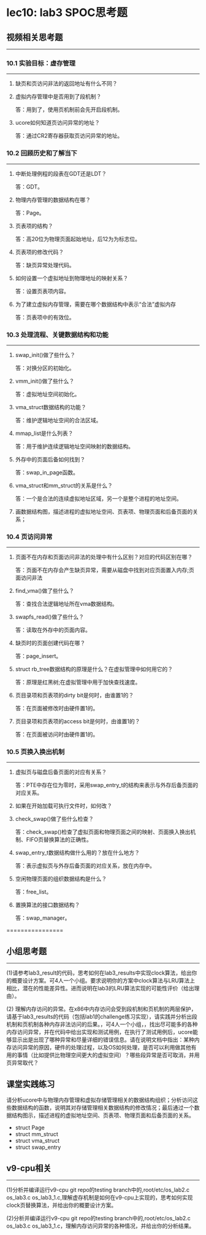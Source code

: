 # lec10: lab3 SPOC思考题

## 视频相关思考题
---
### 10.1 实验目标：虚存管理
---

1. 缺页和页访问非法的返回地址有什么不同？

2. 虚拟内存管理中是否用到了段机制？

   答：用到了，使用页机制前会先开启段机制。

3. ucore如何知道页访问异常的地址？

   答：通过CR2寄存器获取页访问异常的地址。


### 10.2 回顾历史和了解当下
---

1. 中断处理例程的段表在GDT还是LDT？

   答：GDT。

2. 物理内存管理的数据结构在哪？

   答：Page。

3. 页表项的结构？

   答：高20位为物理页面起始地址，后12为为标志位。

4. 页表项的修改代码？

   答：缺页异常处理代码。

5. 如何设置一个虚拟地址到物理地址的映射关系？

   答：设置页表项内容。

6. 为了建立虚拟内存管理，需要在哪个数据结构中表示“合法”虚拟内存

   答：页表项中的有效位。

### 10.3 处理流程、关键数据结构和功能
---

1. swap_init()做了些什么？

   答：对换分区的初始化。

2. vmm_init()做了些什么？

   答：虚拟地址空间初始化。

3. vma_struct数据结构的功能？

   答：维护逻辑地址空间的合法区域。

4. mmap_list是什么列表？

   答：用于维护连续逻辑地址空间映射的数据结构。

5. 外存中的页面后备如何找到？

   答：swap_in_page函数。

6. vma_struct和mm_struct的关系是什么？

   答：一个是合法的连续虚拟地址区域，另一个是整个进程的地址空间。

7. 画数据结构图，描述进程的虚拟地址空间、页表项、物理页面和后备页面的关系；

### 10.4 页访问异常
---

1. 页面不在内存和页面访问非法的处理中有什么区别？对应的代码区别在哪？

   答：页面不在内存会产生缺页异常，需要从磁盘中找到对应页面置入内存;页面访问非法

1. find_vma()做了些什么？

   答：查找合法逻辑地址所在vma数据结构。

1. swapfs_read()做了些什么？

   答：读取在外存中的页面内容。

1. 缺页时的页面创建代码在哪？

   答：page_insert。

1. struct rb_tree数据结构的原理是什么？在虚拟管理中如何用它的？

   答：原理是红黑树;在虚拟管理中用于加快查找速度。

1. 页目录项和页表项的dirty bit是何时，由谁置1的？

   答：在页面被修改时由硬件置1的。

1. 页目录项和页表项的access bit是何时，由谁置1的？

   答：在页面被访问时由硬件置1的。

### 10.5 页换入换出机制
---

1. 虚拟页与磁盘后备页面的对应有关系？

   答：PTE中存在位为零时，采用swap_entry_t的结构来表示与外存后备页面的对应关系。

1. 如果在开始加载可执行文件时，如何改？

1. check_swap()做了些什么检查？

   答：check_swap()检查了虚拟页面和物理页面之间的映射、页面换入换出机制、FIFO页替换算法的正确性。

1. swap_entry_t数据结构做什么用的？放在什么地方？

   答：表示虚拟页与外存后备页面的对应关系，放在内存中。

1. 空闲物理页面的组织数据结构是什么？

   答：free_list。

1. 置换算法的接口数据结构？

   答：swap_manager。

================


## 小组思考题
---
(1)请参考lab3_result的代码，思考如何在lab3_results中实现clock算法，给出你的概要设计方案。可4人一个小组。要求说明你的方案中clock算法与LRU算法上相比，潜在的性能差异性。进而说明在lab3的LRU算法实现的可能性评价（给出理由）。

(2) 理解内存访问的异常。在x86中内存访问会受到段机制和页机制的两层保护，请基于lab3_results的代码（包括lab1的challenge练习实现），请实践并分析出段机制和页机制各种内存非法访问的后果。，可4人一个小组，，找出尽可能多的各种内存访问异常，并在代码中给出实现和测试用例，在执行了测试用例后，ucore能够显示出是出现了哪种异常和尽量详细的错误信息。请在说明文档中指出：某种内存访问异常的原因，硬件的处理过程，以及OS如何处理，是否可以利用做其他有用的事情（比如提供比物理空间更大的虚拟空间）？哪些段异常是否可取消，并用页异常取代？

## 课堂实践练习

请分析ucore中与物理内存管理和虚拟存储管理相关的数据结构组织；分析访问这些数据结构的函数，说明其对存储管理相关数据结构的修改情况；最后通过一个数据结构图示，描述进程的虚拟地址空间、页表项、物理页面和后备页面的关系。

 * struct Page
 * struct mm_struct
 * struct vma_struct
 * struct swap_entry

## v9-cpu相关
---
(1)分析并编译运行v9-cpu git repo的testing branch中的,root/etc/os_lab2.c os_lab3.c os_lab3_1.c,理解虚存机制是如何在v9-cpu上实现的，思考如何实现clock页替换算法，并给出你的概要设计方案。

(2)分析并编译运行v9-cpu git repo的testing branch中的,root/etc/os_lab2.c os_lab3.c os_lab3_1.c，理解内存访问异常的各种情况，并给出你的分析结果。
